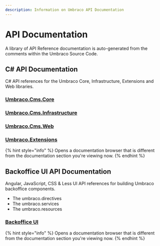```yaml
---
description: Information on Umbraco API Documentation
---
```


# API Documentation

A library of API Reference documentation is auto-generated from the comments within the Umbraco Source Code.

## C# API Documentation

C# API references for the Umbraco Core, Infrastructure, Extensions and Web libraries.

### [Umbraco.Cms.Core](https://apidocs.umbraco.com/v12/csharp/api/Umbraco.Cms.Core.html)

### [Umbraco.Cms.Infrastructure](https://apidocs.umbraco.com/v12/csharp/api/Umbraco.Cms.Infrastructure.html)

### [Umbraco.Cms.Web](https://apidocs.umbraco.com/v12/csharp/api/Umbraco.Cms.Web.Common.html)

### [Umbraco.Extensions](https://apidocs.umbraco.com/v12/csharp/api/Umbraco.Extensions.html)

{% hint style="info" %}
Opens a documentation browser that is different from the documentation section you're viewing now.
{% endhint %}

## Backoffice UI API Documentation

Angular, JavaScript, CSS & Less UI API references for building Umbraco backoffice components.

* The umbraco.directives
* The umbraco.services
* The umbraco.resources

### [Backoffice UI](https://apidocs.umbraco.com/v12/ui)

{% hint style="info" %}
Opens a documentation browser that is different from the documentation section you're viewing now.
{% endhint %}
